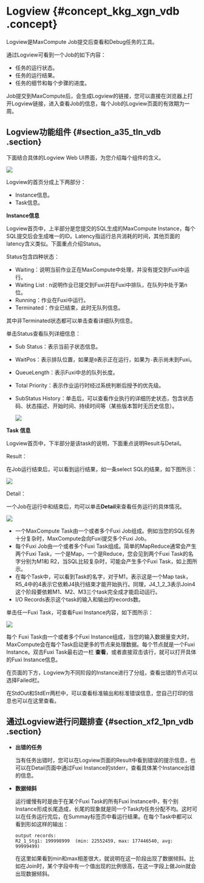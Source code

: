# Logview {#concept_kkg_xgn_vdb .concept}

Logview是MaxCompute Job提交后查看和Debug任务的工具。

通过Logview可看到一个Job的如下内容：

-   任务的运行状态。
-   任务的运行结果。
-   任务的细节和每个步骤的进度。

Job提交到MaxCompute后，会生成Logview的链接，您可以直接在浏览器上打开Logview链接，进入查看Job的信息，每个Job的Logview页面的有效期为一周。

## Logview功能组件 {#section_a35_tln_vdb .section}

下面结合具体的Logview Web UI界面，为您介绍每个组件的含义。

![](http://static-aliyun-doc.oss-cn-hangzhou.aliyuncs.com/assets/img/12086/15498667422353_zh-CN.png)

Logview的首页分成上下两部分：

-   Instance信息。
-   Task信息。

**Instance信息**

Logview首页中，上半部分是您提交的SQL生成的MaxCompute Instance，每个SQL提交后会生成唯一的ID。Latency指运行总共消耗的时间，其他页面的latency含义类似。下面重点介绍Status。

Status包含四种状态：

-   Waiting：说明当前作业正在MaxCompute中处理，并没有提交到Fuxi中运行。
-   Waiting List : n说明作业已提交到Fuxi并在Fuxi中排队，在队列中处于第n位。
-   Running：作业在Fuxi中运行。
-   Terminated：作业已结束，此时无队列信息。

其中非Terminated状态都可以单击查看详细队列信息。

单击Status查看队列详细信息：

-   Sub Status：表示当前子状态信息。
-   WaitPos：表示排队位置，如果是`0`表示正在运行，如果为`-`表示尚未到Fuxi。
-   QueueLength：表示Fuxi中总的队列长度。
-   Total Priority：表示作业运行时经过系统判断后授予的优先级。
-   SubStatus History：单击后，可以查看作业执行的详细历史状态，包含状态码、状态描述、开始时间、持续时间等（某些版本暂时无历史信息）。

    ![](http://static-aliyun-doc.oss-cn-hangzhou.aliyuncs.com/assets/img/12086/15498667422356_zh-CN.png)


**Task 信息**

Logview首页中，下半部分是该task的说明，下面重点说明Result与Detail。

Result：

在Job运行结束后，可以看到运行结果，如一条select SQL的结果，如下图所示：

![](http://static-aliyun-doc.oss-cn-hangzhou.aliyuncs.com/assets/img/12086/15498667422365_zh-CN.png)

Detail：

一个Job在运行中和结束后，均可以单击**Detail**来查看任务运行的具体情况。

![](http://static-aliyun-doc.oss-cn-hangzhou.aliyuncs.com/assets/img/12086/15498667422366_zh-CN.png)

-   一个MaxCompute Task由一个或者多个Fuxi Job组成。例如当您的SQL任务十分复杂时，MaxCompute会向Fuxi提交多个Fuxi Job。
-   每个Fuxi Job由一个或者多个Fuxi Task组成。简单的MapReduce通常会产生两个Fuxi Task，一个是Map，一个是Reduce，您会见到两个Fuxi Task的名字分别为M1和 R2，当SQL比较复杂时，可能会产生多个Fuxi Task，如上图所示。
-   在每个Task中，可以看到Task的名字，对于M1，表示这是一个Map task，R5\_4中的4表示它依赖J4执行结束才能开始执行。同理，J4\_1\_2\_3表示Join4这个阶段要依赖M1、M2、M3三个task完全成才能启动运行。
-   I/O Records表示这个task的输入和输出的records数。

单击任一Fuxi Task，可查看Fuxi Instance内容，如下图所示：

![](http://static-aliyun-doc.oss-cn-hangzhou.aliyuncs.com/assets/img/12086/15498667422367_zh-CN.png)

每个 Fuxi Task由一个或者多个Fuxi Instance组成，当您的输入数据量变大时，MaxCompute会在每个Task启动更多的节点来处理数据。每个节点就是一个Fuxi Instance。双击Fuxi Task最右边一栏 **查看**，或者直接双击该行，就可以打开具体的Fuxi Instance信息。

在页面的下方，Logview为不同阶段的Instance进行了分组，查看出错的节点可以选择Failed栏。

在StdOut和StdErr两栏中，可以查看标准输出和标准错误信息，您自己打印的信息也可以在这里查看。

## 通过Logview进行问题排查 {#section_xf2_1pn_vdb .section}

-   **出错的任务**

    当有任务出错时，您可以在Logview页面的Result中看到错误的提示信息，也可以在Detail页面中通过Fuxi Instance的stderr，查看具体某个Instance出错的信息。

-   **数据倾斜**

    运行缓慢有时是由于在某个Fuxi Task的所有Fuxi Instance中，有个别Instance形成长尾造成，长尾的现象就是同一个Task内任务分配不均。这时可以在任务运行完后，在Summay标签页中看运行结果。在每个Task中都可以看到形如这样的输出：

    ```
    output records:
    R2_1_Stg1: 199998999  (min: 22552459, max: 177446540, avg: 99999499)
    ```

    在这里如果看到min和max相差很大，就说明在这一阶段出现了数据倾斜。比如在Join时，某个字段中有一个值出现的比例很高，在这一字段上做Join就会出现数据倾斜。


